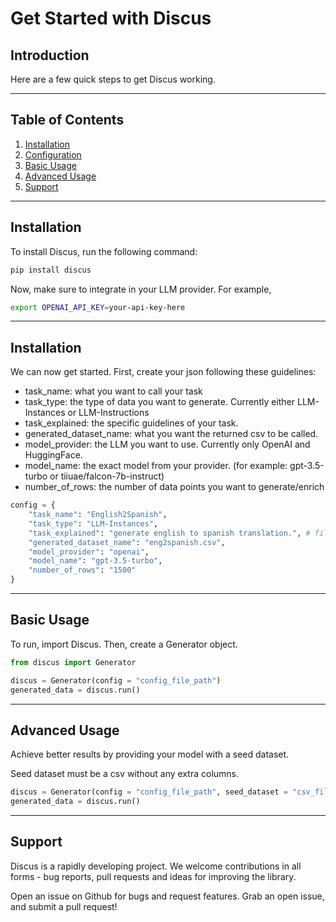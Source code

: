 # Get Started with Discus

## Introduction

Here are a few quick steps to get Discus working.

---

## Table of Contents

1. [Installation](#installation)
2. [Configuration](#configuration)
3. [Basic Usage](#basic-usage)
4. [Advanced Usage](#advanced-usage)
5. [Support](#support)

---

## Installation

To install Discus, run the following command:

```bash
pip install discus
```

Now, make sure to integrate in your LLM provider. For example,

```bash
export OPENAI_API_KEY=your-api-key-here
```

---
## Installation

We can now get started. First, create your json following these guidelines:

* task_name: what you want to call your task
* task_type: the type of data you want to generate. Currently either LLM-Instances or LLM-Instructions
* task_explained: the specific guidelines of your task.
* generated_dataset_name: what you want the returned csv to be called.
* model_provider: the LLM you want to use. Currently only OpenAI and HuggingFace.
* model_name: the exact model from your provider. (for example: gpt-3.5-turbo or tiiuae/falcon-7b-instruct)
* number_of_rows: the number of data points you want to generate/enrich

```python
config = {
    "task_name": "English2Spanish",
    "task_type": "LLM-Instances",
    "task_explained": "generate english to spanish translation.", # fill in the blank. "you are trying to _____"
    "generated_dataset_name": "eng2spanish.csv",
    "model_provider": "openai",
    "model_name": "gpt-3.5-turbo",
    "number_of_rows": "1500"
}
```

--- 
## Basic Usage

To run, import Discus. Then, create a Generator object.

```python
from discus import Generator

discus = Generator(config = "config_file_path")
generated_data = discus.run()
```

--- 
## Advanced Usage

Achieve better results by providing your model with a seed dataset. 

Seed dataset must be a csv without any extra columns. 
```python
discus = Generator(config = "config_file_path", seed_dataset = "csv_file_path")
generated_data = discus.run()
```
---
## Support
Discus is a rapidly developing project. We welcome contributions in all forms - bug reports, pull requests and ideas for improving the library.

Open an issue on Github for bugs and request features.
Grab an open issue, and submit a pull request!
